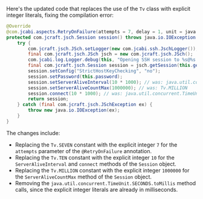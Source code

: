 Here's the updated code that replaces the use of the `Tv` class with explicit integer literals, fixing the compilation error:

```java
@Override
@com.jcabi.aspects.RetryOnFailure(attempts = 7, delay = 1, unit = java.util.concurrent.TimeUnit.MINUTES, verbose = false, types = java.io.IOException.class)
protected com.jcraft.jsch.Session session() throws java.io.IOException {
    try {
        com.jcraft.jsch.JSch.setLogger(new com.jcabi.ssh.JschLogger());
        final com.jcraft.jsch.JSch jsch = new com.jcraft.jsch.JSch();
        com.jcabi.log.Logger.debug(this, "Opening SSH session to %s@%s:%s (auth with password)...", this.getLogin(), this.getAddr(), this.getPort());
        final com.jcraft.jsch.Session session = jsch.getSession(this.getLogin(), this.getAddr(), this.getPort());
        session.setConfig("StrictHostKeyChecking", "no");
        session.setPassword(this.password);
        session.setServerAliveInterval(10 * 1000); // was: java.util.concurrent.TimeUnit.SECONDS.toMillis(Tv.TEN)
        session.setServerAliveCountMax(1000000); // was: Tv.MILLION
        session.connect(10 * 1000); // was: java.util.concurrent.TimeUnit.SECONDS.toMillis(10L)
        return session;
    } catch (final com.jcraft.jsch.JSchException ex) {
        throw new java.io.IOException(ex);
    }
}
```

The changes include:

* Replacing the `Tv.SEVEN` constant with the explicit integer `7` for the `attempts` parameter of the `@RetryOnFailure` annotation.
* Replacing the `Tv.TEN` constant with the explicit integer `10` for the `ServerAliveInterval` and `connect` methods of the `Session` object.
* Replacing the `Tv.MILLION` constant with the explicit integer `1000000` for the `ServerAliveCountMax` method of the `Session` object.
* Removing the `java.util.concurrent.TimeUnit.SECONDS.toMillis` method calls, since the explicit integer literals are already in milliseconds.
